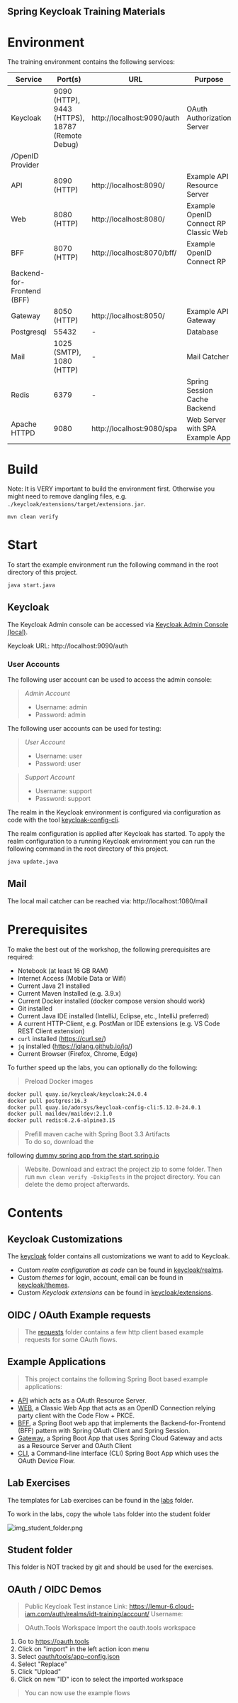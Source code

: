 Spring Keycloak Training Materials
---

# Environment

The training environment contains the following services:

| Service                    | Port(s)                                         | URL                        | Purpose                               |
|----------------------------|-------------------------------------------------|----------------------------|---------------------------------------|
| Keycloak                   | 9090 (HTTP), 9443 (HTTPS), 18787 (Remote Debug) | http://localhost:9090/auth | OAuth Authorization Server            
 /OpenID Provider           |
| API                        | 8090 (HTTP)                                     | http://localhost:8090/     | Example API Resource Server           |
| Web                        | 8080 (HTTP)                                     | http://localhost:8080/     | Example OpenID Connect RP Classic Web 
| BFF                        | 8070 (HTTP)                                     | http://localhost:8070/bff/ | Example OpenID Connect RP             
 Backend-for-Frontend (BFF) |
| Gateway                    | 8050 (HTTP)                                     | http://localhost:8050/     | Example API Gateway                   |
| Postgresql                 | 55432                                           | -                          | Database                              |
| Mail                       | 1025 (SMTP), 1080 (HTTP)                        | -                          | Mail Catcher                          |
| Redis                      | 6379                                            | -                          | Spring Session Cache Backend          |
| Apache HTTPD               | 9080                                            | http://localhost:9080/spa  | Web Server with SPA Example App       |

# Build

Note: It is VERY important to build the environment first. Otherwise you might need to remove dangling files,
e.g. `./keycloak/extensions/target/extensions.jar`.


```
mvn clean verify
```

# Start

To start the example environment run the following command in the root directory of this project.

```bash
java start.java
```

## Keycloak

The Keycloak Admin console can be accessed via [Keycloak Admin Console (local)](http://localhost:9090/auth/admin).

Keycloak URL: http://localhost:9090/auth

### User Accounts

The following user account can be used to access the admin console:
> *Admin Account*
> - Username: admin
> - Password: admin

The following user accounts can be used for testing:
> *User Account*
> - Username: user
> - Password: user

> *Support Account*
> - Username: support
> - Password: support

The realm in the Keycloak environment is configured via configuration as code with the
tool [keycloak-config-cli](https://github.com/adorsys/keycloak-config-cli).

The realm configuration is applied after Keycloak has started. To apply the realm configuration to a running Keycloak
environment
you can run the following command in the root directory of this project.

```bash
java update.java
```

## Mail

The local mail catcher can be reached via: http://localhost:1080/mail

# Prerequisites

To make the best out of the workshop, the following prerequisites are required:

- Notebook (at least 16 GB RAM)
- Internet Access (Mobile Data or Wifi)
- Current Java 21 installed
- Current Maven Installed (e.g. 3.9.x)
- Current Docker installed (docker compose version should work)
- Git installed
- Current Java IDE installed (IntelliJ, Eclipse, etc., IntelliJ preferred)
- A current HTTP-Client, e.g. PostMan or IDE extensions (e.g. VS Code REST Client extension)
- `curl` installed (https://curl.se/)
- `jq` installed (https://jqlang.github.io/jq/)
- Current Browser (Firefox, Chrome, Edge)

To further speed up the labs, you can optionally do the following:

> Preload Docker images

```bash
docker pull quay.io/keycloak/keycloak:24.0.4
docker pull postgres:16.3
docker pull quay.io/adorsys/keycloak-config-cli:5.12.0-24.0.1
docker pull maildev/maildev:2.1.0
docker pull redis:6.2.6-alpine3.15
```

> Prefill maven cache with Spring Boot 3.3 Artifacts  
> To do so, download the
>
following [dummy spring app from the start.spring.io](https://start.spring.io/#!type=maven-project&language=java&platformVersion=3.3.0&packaging=jar&jvmVersion=21&groupId=com.example&artifactId=spring-keycloak-training-cache-warmer&name=spring-keycloak-training-cache-warmer&description=Demo%20project%20for%20Spring%20Boot&packageName=demo&dependencies=web,devtools,lombok,security,oauth2-client,oauth2-resource-server,session,actuator,thymeleaf,cloud-gateway)
> Website.
> Download and extract the project zip to some folder.
> Then run `mvn clean verify -DskipTests` in the project directory.
> You can delete the demo project afterwards.

# Contents

## Keycloak Customizations

The [keycloak](./keycloak) folder contains all customizations we want to add to Keycloak.

* Custom *realm configuration as code* can be found in [keycloak/realms](./keycloak/realms).
* Custom *themes* for login, account, email can be found in [keycloak/themes](./keycloak/themes).
* Custom *Keycloak extensions* can be found in [keycloak/extensions](./keycloak/extensions).

## OIDC / OAuth Example requests

> The [requests](./requests) folder contains a few http client based example requests for some OAuth flows.

## Example Applications

> This project contains the following Spring Boot based example applications:

- [API](./apps/api) which acts as a OAuth Resource Server.
- [WEB](./apps/web), a Classic Web App that acts as an OpenID Connection relying party client with the Code Flow + PKCE.
- [BFF](./apps/bff), a Spring Boot web app that implements the Backend-for-Frontend (BFF) pattern with Spring OAuth
  Client and Spring Session.
- [Gateway](./apps/gateway), a Spring Boot App that uses Spring Cloud Gateway and acts as a Resource Server and OAuth
  Client
- [CLI](./apps/cli), a Command-line interface (CLI) Spring Boot App which uses the OAuth Device Flow.

## Lab Exercises

The templates for Lab exercises can be found in the [labs](./labs) folder.

To work in the labs, copy the whole `labs` folder into the student folder

![img_student_folder.png](img_student_folder.png)

## Student folder

This folder is NOT tracked by git and should be used for the exercises.

## OAuth / OIDC Demos

> Public Keycloak Test instance
> Link: https://lemur-6.cloud-iam.com/auth/realms/idt-training/account/
> Username: <Ask instructor>

> OAuth.Tools Workspace
> Import the oauth.tools workspace

1. Go to https://oauth.tools
1. Click on "import" in the left action icon menu
1. Select [oauth/tools/app-config.json](./oauth/tools/app-config.json)
1. Select "Replace"
1. Click "Upload"
1. Click on new "ID" icon to select the imported workspace

> You can now use the example flows